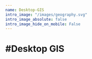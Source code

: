 ```yaml
---
name: Desktop-GIS
intro_image: "/images/geography.svg"
intro_image_absolute: false
intro_image_hide_on_mobile: False
---
```

# #Desktop GIS
